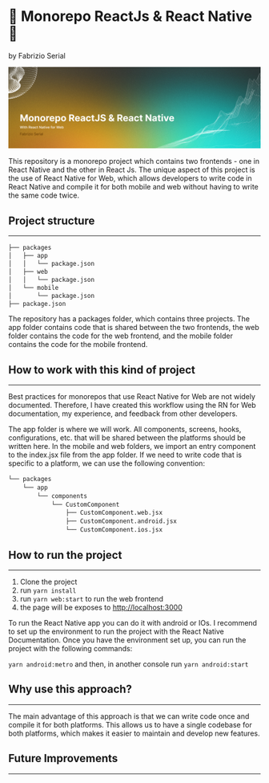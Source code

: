 

# 🚧️ Monorepo ReactJs & React Native 🚧
by Fabrizio Serial

![alt text](./headerimage.jpg "image Title")

This repository is a monorepo project which contains two frontends - one in React Native and the other in React Js. The unique aspect of this project is the use of React Native for Web, which allows developers to write code in React Native and compile it for both mobile and web without having to write the same code twice.
## Project structure

---

```angular2html
├── packages
│   ├── app
│   │   └── package.json
│   ├── web
│   │   └── package.json
│   └── mobile
│       └── package.json
├── package.json
```

The repository has a packages folder, which contains three projects. The app folder contains code that is shared between the two frontends, the web folder contains the code for the web frontend, and the mobile folder contains the code for the mobile frontend.


## How to work with this kind of project
 
---

Best practices for monorepos that use React Native for Web are not widely documented. Therefore, I have created this workflow using the RN for Web documentation, my experience, and feedback from other developers.

The app folder is where we will work. All components, screens, hooks, configurations, etc. that will be shared between the platforms should be written here. In the mobile and web folders, we import an entry component to the index.jsx file from the app folder. If we need to write code that is specific to a platform, we can use the following convention:

```markdown
└── packages
    └── app
        └── components
            └── CustomComponent
                ├── CustomComponent.web.jsx
                ├── CustomComponent.android.jsx
                └── CustomComponent.ios.jsx
```

## How to run the project

---

1. Clone the project
2. run `yarn install`
3. run `yarn web:start` to run the web frontend
4. the page will be exposes to [http://localhost:3000](http://localhost:3000)

To run the React Native app you can do it with android or IOs. I recommend to set up the environment to run the project with the React Native Documentation.
Once you have the environment set up, you can run the project with the following commands:

`yarn android:metro`
and then, in another console run `yarn android:start`

## Why use this approach?

---

The main advantage of this approach is that we can write code once and compile it for both platforms. This allows us to have a single codebase for both platforms, which makes it easier to maintain and develop new features.

## Future Improvements

---
